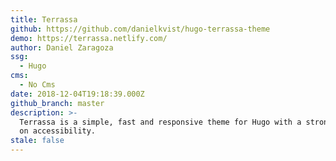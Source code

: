 ```yaml
---
title: Terrassa
github: https://github.com/danielkvist/hugo-terrassa-theme
demo: https://terrassa.netlify.com/
author: Daniel Zaragoza
ssg:
  - Hugo
cms:
  - No Cms
date: 2018-12-04T19:18:39.000Z
github_branch: master
description: >-
  Terrassa is a simple, fast and responsive theme for Hugo with a strong focus
  on accessibility.
stale: false
---
```

